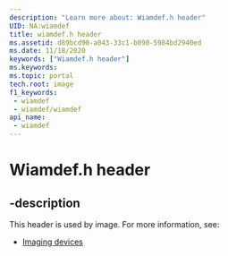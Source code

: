 ```yaml
---
description: "Learn more about: Wiamdef.h header"
UID: NA:wiamdef
title: wiamdef.h header
ms.assetid: d89bcd90-a043-33c1-b090-5984bd2940ed
ms.date: 11/18/2020
keywords: ["Wiamdef.h header"]
ms.keywords: 
ms.topic: portal
tech.root: image
f1_keywords:
 - wiamdef
 - wiamdef/wiamdef
api_name:
 - wiamdef
---
```


# Wiamdef.h header


## -description

This header is used by image. For more information, see:

- [Imaging devices](../_image/index.md)<br><br>

